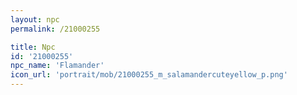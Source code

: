 ```yaml
---
layout: npc
permalink: /21000255

title: Npc
id: '21000255'
npc_name: 'Flamander'
icon_url: 'portrait/mob/21000255_m_salamandercuteyellow_p.png'
---
```

